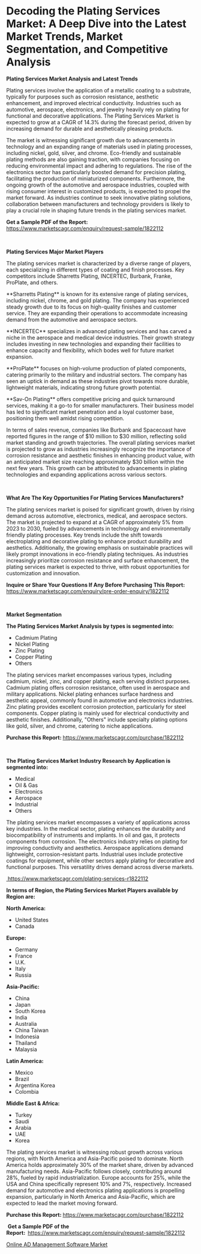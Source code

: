 <p><h1>Decoding the Plating Services Market: A Deep Dive into the Latest Market Trends, Market Segmentation, and Competitive Analysis</h1></p><p><strong>Plating Services Market Analysis and Latest Trends</strong></p>
<p><p>Plating services involve the application of a metallic coating to a substrate, typically for purposes such as corrosion resistance, aesthetic enhancement, and improved electrical conductivity. Industries such as automotive, aerospace, electronics, and jewelry heavily rely on plating for functional and decorative applications. The Plating Services Market is expected to grow at a CAGR of 14.3% during the forecast period, driven by increasing demand for durable and aesthetically pleasing products.</p><p>The market is witnessing significant growth due to advancements in technology and an expanding range of materials used in plating processes, including nickel, gold, silver, and chrome. Eco-friendly and sustainable plating methods are also gaining traction, with companies focusing on reducing environmental impact and adhering to regulations. The rise of the electronics sector has particularly boosted demand for precision plating, facilitating the production of miniaturized components. Furthermore, the ongoing growth of the automotive and aerospace industries, coupled with rising consumer interest in customized products, is expected to propel the market forward. As industries continue to seek innovative plating solutions, collaboration between manufacturers and technology providers is likely to play a crucial role in shaping future trends in the plating services market.</p></p>
<p><strong>Get a Sample PDF of the Report:&nbsp;</strong> <a href="https://www.marketscagr.com/enquiry/request-sample/1822112?utm_campaign=2480&utm_medium=2&utm_source=Github&utm_content=ia&utm_term=09032025&utm_id=plating-services">https://www.marketscagr.com/enquiry/request-sample/1822112</a></p>
<p>&nbsp;</p>
<p><strong>Plating Services Major Market Players</strong></p>
<p><p>The plating services market is characterized by a diverse range of players, each specializing in different types of coating and finish processes. Key competitors include Sharretts Plating, INCERTEC, Burbank, Franke, ProPlate, and others.</p><p>**Sharretts Plating** is known for its extensive range of plating services, including nickel, chrome, and gold plating. The company has experienced steady growth due to its focus on high-quality finishes and customer service. They are expanding their operations to accommodate increasing demand from the automotive and aerospace sectors.</p><p>**INCERTEC** specializes in advanced plating services and has carved a niche in the aerospace and medical device industries. Their growth strategy includes investing in new technologies and expanding their facilities to enhance capacity and flexibility, which bodes well for future market expansion.</p><p>**ProPlate** focuses on high-volume production of plated components, catering primarily to the military and industrial sectors. The company has seen an uptick in demand as these industries pivot towards more durable, lightweight materials, indicating strong future growth potential.</p><p>**Sav-On Plating** offers competitive pricing and quick turnaround services, making it a go-to for smaller manufacturers. Their business model has led to significant market penetration and a loyal customer base, positioning them well amidst rising competition.</p><p>In terms of sales revenue, companies like Burbank and Spacecoast have reported figures in the range of $10 million to $30 million, reflecting solid market standing and growth trajectories. The overall plating services market is projected to grow as industries increasingly recognize the importance of corrosion resistance and aesthetic finishes in enhancing product value, with an anticipated market size reaching approximately $30 billion within the next few years. This growth can be attributed to advancements in plating technologies and expanding applications across various sectors.</p></p>
<p>&nbsp;</p>
<p><strong>What Are The Key Opportunities For Plating Services Manufacturers?</strong></p>
<p><p>The plating services market is poised for significant growth, driven by rising demand across automotive, electronics, medical, and aerospace sectors. The market is projected to expand at a CAGR of approximately 5% from 2023 to 2030, fueled by advancements in technology and environmentally friendly plating processes. Key trends include the shift towards electroplating and decorative plating to enhance product durability and aesthetics. Additionally, the growing emphasis on sustainable practices will likely prompt innovations in eco-friendly plating techniques. As industries increasingly prioritize corrosion resistance and surface enhancement, the plating services market is expected to thrive, with robust opportunities for customization and innovation.</p></p>
<p><strong>Inquire or Share Your Questions If Any Before Purchasing This Report:</strong> <a href="https://www.marketscagr.com/enquiry/pre-order-enquiry/1822112?utm_campaign=2480&utm_medium=2&utm_source=Github&utm_content=ia&utm_term=09032025&utm_id=plating-services">https://www.marketscagr.com/enquiry/pre-order-enquiry/1822112</a></p>
<p>&nbsp;</p>
<p><strong>Market Segmentation</strong></p>
<p><strong>The Plating Services Market Analysis by types is segmented into:</strong></p>
<p><ul><li>Cadmium Plating</li><li>Nickel Plating</li><li>Zinc Plating</li><li>Copper Plating</li><li>Others</li></ul></p>
<p><p>The plating services market encompasses various types, including cadmium, nickel, zinc, and copper plating, each serving distinct purposes. Cadmium plating offers corrosion resistance, often used in aerospace and military applications. Nickel plating enhances surface hardness and aesthetic appeal, commonly found in automotive and electronics industries. Zinc plating provides excellent corrosion protection, particularly for steel components. Copper plating is mainly used for electrical conductivity and aesthetic finishes. Additionally, "Others" include specialty plating options like gold, silver, and chrome, catering to niche applications.</p></p>
<p><strong>Purchase this Report:&nbsp;</strong><a href="https://www.marketscagr.com/purchase/1822112?utm_campaign=2480&utm_medium=2&utm_source=Github&utm_content=ia&utm_term=09032025&utm_id=plating-services">https://www.marketscagr.com/purchase/1822112</a></p>
<p>&nbsp;</p>
<p><strong>The Plating Services Market Industry Research by Application is segmented into:</strong></p>
<p><ul><li>Medical</li><li>Oil & Gas</li><li>Electronics</li><li>Aerospace</li><li>Industrial</li><li>Others</li></ul></p>
<p><p>The plating services market encompasses a variety of applications across key industries. In the medical sector, plating enhances the durability and biocompatibility of instruments and implants. In oil and gas, it protects components from corrosion. The electronics industry relies on plating for improving conductivity and aesthetics. Aerospace applications demand lightweight, corrosion-resistant parts. Industrial uses include protective coatings for equipment, while other sectors apply plating for decorative and functional purposes. This versatility drives demand across diverse markets.</p></p>
<p><a href="https://www.marketscagr.com/plating-services-r1822112?utm_campaign=2480&utm_medium=2&utm_source=Github&utm_content=ia&utm_term=09032025&utm_id=plating-services">&nbsp;https://www.marketscagr.com/plating-services-r1822112</a></p>
<p><strong>In terms of Region, the Plating Services Market Players available by Region are:</strong></p>
<p>
    <p> <strong> North America: </strong>
        <ul>
            <li>United States</li>
            <li>Canada</li>
        </ul>
        </p> 
    <p> <strong> Europe: </strong>
        <ul>
            <li>Germany</li>
            <li>France</li>
            <li>U.K.</li>
            <li>Italy</li>
            <li>Russia</li>
        </ul>
        </p> 
    <p> <strong> Asia-Pacific: </strong>
        <ul>
            <li>China</li>
            <li>Japan</li>
            <li>South Korea</li>
            <li>India</li>
            <li>Australia</li>
            <li>China Taiwan</li>
            <li>Indonesia</li>
            <li>Thailand</li>
            <li>Malaysia</li>
        </ul>
        </p> 
    <p> <strong> Latin America: </strong>
        <ul>
            <li>Mexico</li>
            <li>Brazil</li>
            <li>Argentina Korea</li>
            <li>Colombia</li>
        </ul>
        </p> 
    <p> <strong> Middle East & Africa: </strong>
        <ul>
            <li>Turkey</li>
            <li>Saudi</li>
            <li>Arabia</li>
            <li>UAE</li>
            <li>Korea</li>
        </ul>
    </p>
    </p>
<p><p>The plating services market is witnessing robust growth across various regions, with North America and Asia-Pacific poised to dominate. North America holds approximately 30% of the market share, driven by advanced manufacturing needs. Asia-Pacific follows closely, contributing around 28%, fueled by rapid industrialization. Europe accounts for 25%, while the USA and China specifically represent 10% and 7%, respectively. Increased demand for automotive and electronics plating applications is propelling expansion, particularly in North America and Asia-Pacific, which are expected to lead the market moving forward.</p></p>
<p><strong>Purchase this Report: </strong><a href="https://www.marketscagr.com/purchase/1822112?utm_campaign=2480&utm_medium=2&utm_source=Github&utm_content=ia&utm_term=09032025&utm_id=plating-services">https://www.marketscagr.com/purchase/1822112</a></p>
<p>&nbsp;<strong>Get a Sample PDF of the Report:&nbsp;&nbsp;</strong><a href="https://www.marketscagr.com/enquiry/request-sample/1822112?utm_campaign=2480&utm_medium=2&utm_source=Github&utm_content=ia&utm_term=09032025&utm_id=plating-services">https://www.marketscagr.com/enquiry/request-sample/1822112</a></p>
<p><strong></strong></p>
<p><p><a href="https://github.com/cheryjhonson/Market-Research-Report-List-1/blob/main/online-ad-management-software-market.md?utm_campaign=2480&utm_medium=2&utm_source=Github&utm_content=ia&utm_term=09032025&utm_id=plating-services">Online AD Management Software Market</a></p></p>